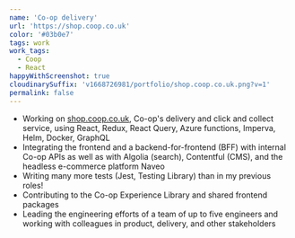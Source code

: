```yaml
---
name: 'Co-op delivery'
url: 'https://shop.coop.co.uk'
color: '#03b0e7'
tags: work
work_tags:
  - Coop
  - React
happyWithScreenshot: true
cloudinarySuffix: 'v1668726981/portfolio/shop.coop.co.uk.png?v=1'
permalink: false
---
```


- Working on [shop.coop.co.uk](https://shop.coop.co.uk), Co-op's delivery and click and collect service, using React, Redux, React Query, Azure functions, Imperva, Helm, Docker, GraphQL
- Integrating the frontend and a backend-for-frontend (BFF) with internal Co-op APIs as well as with Algolia (search), Contentful (CMS), and the headless e-commerce platform Naveo
- Writing many more tests (Jest, Testing Library) than in my previous roles!
- Contributing to the Co-op Experience Library and shared frontend packages
- Leading the engineering efforts of a team of up to five engineers and working with colleagues in product, delivery, and other stakeholders

